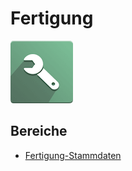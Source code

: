 # Fertigung
![icons_odoo_mrp](assets/icons_odoo_mrp.png)

## Bereiche

* [Fertigung-Stammdaten](Fertigung-Stammdaten.md)